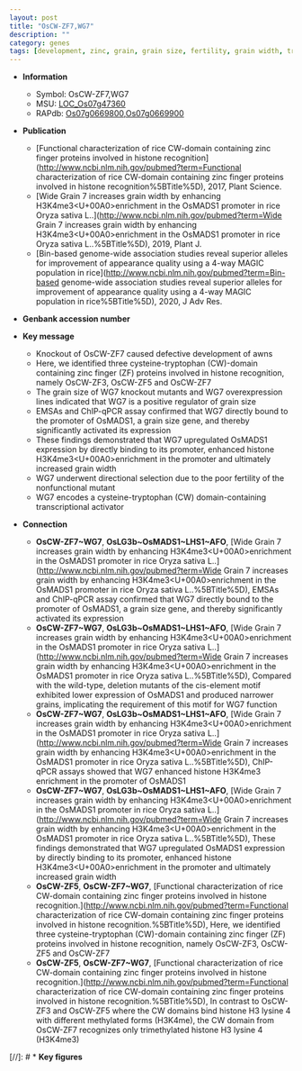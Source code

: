 ```yaml
---
layout: post
title: "OsCW-ZF7,WG7"
description: ""
category: genes
tags: [development, zinc, grain, grain size, fertility, grain width, transcriptional activator]
---
```


* **Information**  
    + Symbol: OsCW-ZF7,WG7  
    + MSU: [LOC_Os07g47360](http://rice.uga.edu/cgi-bin/ORF_infopage.cgi?orf=LOC_Os07g47360)  
    + RAPdb: [Os07g0669800](http://rapdb.dna.affrc.go.jp/viewer/gbrowse_details/irgsp1?name=Os07g0669800),[Os07g0669900](http://rapdb.dna.affrc.go.jp/viewer/gbrowse_details/irgsp1?name=Os07g0669900)  

* **Publication**  
    + [Functional characterization of rice CW-domain containing zinc finger proteins involved in histone recognition](http://www.ncbi.nlm.nih.gov/pubmed?term=Functional characterization of rice CW-domain containing zinc finger proteins involved in histone recognition%5BTitle%5D), 2017, Plant Science.
    + [Wide Grain 7 increases grain width by enhancing H3K4me3<U+00A0>enrichment in the OsMADS1 promoter in rice Oryza sativa L..](http://www.ncbi.nlm.nih.gov/pubmed?term=Wide Grain 7 increases grain width by enhancing H3K4me3<U+00A0>enrichment in the OsMADS1 promoter in rice Oryza sativa L..%5BTitle%5D), 2019, Plant J.
    + [Bin-based genome-wide association studies reveal superior alleles for improvement of appearance quality using a 4-way MAGIC population in rice](http://www.ncbi.nlm.nih.gov/pubmed?term=Bin-based genome-wide association studies reveal superior alleles for improvement of appearance quality using a 4-way MAGIC population in rice%5BTitle%5D), 2020, J Adv Res.

* **Genbank accession number**  

* **Key message**  
    + Knockout of OsCW-ZF7 caused defective development of awns
    + Here, we identified three cysteine-tryptophan (CW)-domain containing zinc finger (ZF) proteins involved in histone recognition, namely OsCW-ZF3, OsCW-ZF5 and OsCW-ZF7
    + The grain size of WG7 knockout mutants and WG7 overexpression lines indicated that WG7 is a positive regulator of grain size
    + EMSAs and ChIP-qPCR assay confirmed that WG7 directly bound to the promoter of OsMADS1, a grain size gene, and thereby significantly activated its expression
    + These findings demonstrated that WG7 upregulated OsMADS1 expression by directly binding to its promoter, enhanced histone H3K4me3<U+00A0>enrichment in the promoter and ultimately increased grain width
    + WG7 underwent directional selection due to the poor fertility of the nonfunctional mutant
    + WG7 encodes a cysteine-tryptophan (CW) domain-containing transcriptional activator

* **Connection**  
    + __OsCW-ZF7~WG7__, __OsLG3b~OsMADS1~LHS1~AFO__, [Wide Grain 7 increases grain width by enhancing H3K4me3<U+00A0>enrichment in the OsMADS1 promoter in rice Oryza sativa L..](http://www.ncbi.nlm.nih.gov/pubmed?term=Wide Grain 7 increases grain width by enhancing H3K4me3<U+00A0>enrichment in the OsMADS1 promoter in rice Oryza sativa L..%5BTitle%5D),  EMSAs and ChIP-qPCR assay confirmed that WG7 directly bound to the promoter of OsMADS1, a grain size gene, and thereby significantly activated its expression
    + __OsCW-ZF7~WG7__, __OsLG3b~OsMADS1~LHS1~AFO__, [Wide Grain 7 increases grain width by enhancing H3K4me3<U+00A0>enrichment in the OsMADS1 promoter in rice Oryza sativa L..](http://www.ncbi.nlm.nih.gov/pubmed?term=Wide Grain 7 increases grain width by enhancing H3K4me3<U+00A0>enrichment in the OsMADS1 promoter in rice Oryza sativa L..%5BTitle%5D),  Compared with the wild-type, deletion mutants of the cis-element motif exhibited lower expression of OsMADS1 and produced narrower grains, implicating the requirement of this motif for WG7 function
    + __OsCW-ZF7~WG7__, __OsLG3b~OsMADS1~LHS1~AFO__, [Wide Grain 7 increases grain width by enhancing H3K4me3<U+00A0>enrichment in the OsMADS1 promoter in rice Oryza sativa L..](http://www.ncbi.nlm.nih.gov/pubmed?term=Wide Grain 7 increases grain width by enhancing H3K4me3<U+00A0>enrichment in the OsMADS1 promoter in rice Oryza sativa L..%5BTitle%5D),  ChIP-qPCR assays showed that WG7 enhanced histone H3K4me3 enrichment in the promoter of OsMADS1
    + __OsCW-ZF7~WG7__, __OsLG3b~OsMADS1~LHS1~AFO__, [Wide Grain 7 increases grain width by enhancing H3K4me3<U+00A0>enrichment in the OsMADS1 promoter in rice Oryza sativa L..](http://www.ncbi.nlm.nih.gov/pubmed?term=Wide Grain 7 increases grain width by enhancing H3K4me3<U+00A0>enrichment in the OsMADS1 promoter in rice Oryza sativa L..%5BTitle%5D),  These findings demonstrated that WG7 upregulated OsMADS1 expression by directly binding to its promoter, enhanced histone H3K4me3<U+00A0>enrichment in the promoter and ultimately increased grain width
    + __OsCW-ZF5__, __OsCW-ZF7~WG7__, [Functional characterization of rice CW-domain containing zinc finger proteins involved in histone recognition.](http://www.ncbi.nlm.nih.gov/pubmed?term=Functional characterization of rice CW-domain containing zinc finger proteins involved in histone recognition.%5BTitle%5D),  Here, we identified three cysteine-tryptophan (CW)-domain containing zinc finger (ZF) proteins involved in histone recognition, namely OsCW-ZF3, OsCW-ZF5 and OsCW-ZF7
    + __OsCW-ZF5__, __OsCW-ZF7~WG7__, [Functional characterization of rice CW-domain containing zinc finger proteins involved in histone recognition.](http://www.ncbi.nlm.nih.gov/pubmed?term=Functional characterization of rice CW-domain containing zinc finger proteins involved in histone recognition.%5BTitle%5D),  In contrast to OsCW-ZF3 and OsCW-ZF5 where the CW domains bind histone H3 lysine 4 with different methylated forms (H3K4me), the CW domain from OsCW-ZF7 recognizes only trimethylated histone H3 lysine 4 (H3K4me3)

[//]: # * **Key figures**  


